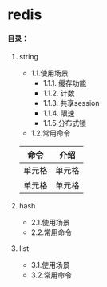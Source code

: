 # redis

#### 目录：
1. string
    - 1.1.使用场景
         - 1.1.1. 缓存功能
         - 1.1.2. 计数
         - 1.1.3. 共享session
         - 1.1.4. 限速
         - 1.1.5.分布式锁
    - 1.2.常用命令 
    
    |  命令   | 介绍  |
    |  ----  | ----  |
    | 单元格  | 单元格 |
    | 单元格  | 单元格 |
    
2. hash
    - 2.1.使用场景
    - 2.2.常用命令 
3. list
    - 3.1.使用场景
    - 3.2.常用命令 